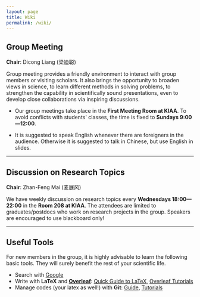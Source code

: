 ```yaml
---
layout: page
title: Wiki
permalink: /wiki/
---
```


<style>
table {
  font-family: arial, sans-serif;
  border-collapse: collapse;
  width: 100%;
}

td, th {
  border: 1px solid #dddddd;
  text-align: left;
  padding: 8px;
}

tr:nth-child(odd) {
  background-color: #dddddd;
}
</style>

## Group Meeting

**Chair**: Dicong Liang (梁迪聪)

Group meeting provides a friendly environment to interact with group members or
visiting scholars.  It also brings the opportunity to broaden views in science,
to learn different methods in solving problems, to strengthen the capability in
scientifically sound presentations, even to develop close collaborations via
inspiring discussions. 

- Our group meetings take place in the <b>First Meeting Room at KIAA</b>. To
avoid conflicts with students' classes, the time is fixed to <b>Sundays
9:00—12:00</b>.

- It is suggested to speak English whenever there are foreigners in the
audience. Otherwise it is suggested to talk in Chinese, but use English in
slides.

<p></p>

---

## Discussion on Research Topics

**Chair**: Zhan-Feng Mai (麦展风)

We have weekly discussion on research topics every **Wednesdays 18:00—22:00** in
the **Room 208 at KIAA**. The attendees are limited to graduates/postdocs who
work on research projects in the group.  Speakers are encouraged to use
blackboard only!

<p></p>

---

## Useful Tools

For new members in the group, it is highly advisable to learn the following basic tools. They will surely benefit the rest of your scientific life.

- Search with [Google](https://www.google.com/ncr)
- Write with **LaTeX** and [**Overleaf**](https://www.overleaf.com): [Quick Guide to LaTeX](https://www.overleaf.com/latex/templates/a-quick-guide-to-latex/fghqpfgnxggz), [Overleaf Tutorials](https://www.overleaf.com/learn/latex/Tutorials)
- Manage codes (your latex as well!) with **Git**: [Guide](http://rogerdudler.github.io/git-guide/), [Tutorials](https://www.atlassian.com/git/tutorials)
